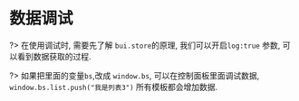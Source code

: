 
# 数据调试

?> 在使用调试时, 需要先了解 `bui.store`的原理, 我们可以开启`log:true` 参数, 可以看到数据获取的过程.

?> 如果把里面的变量`bs`,改成 `window.bs`, 可以在控制面板里面调试数据, `window.bs.list.push("我是列表3")` 所有模板都会增加数据.

